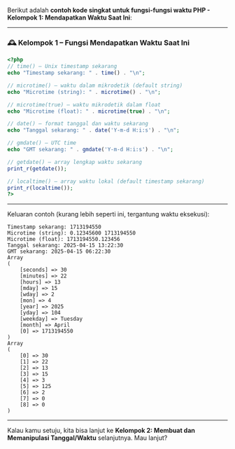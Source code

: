 Berikut adalah **contoh kode singkat untuk fungsi-fungsi waktu PHP - Kelompok 1: Mendapatkan Waktu Saat Ini**:

---

### 🕰️ **Kelompok 1 – Fungsi Mendapatkan Waktu Saat Ini**

```php
<?php
// time() – Unix timestamp sekarang
echo "Timestamp sekarang: " . time() . "\n";

// microtime() – waktu dalam mikrodetik (default string)
echo "Microtime (string): " . microtime() . "\n";

// microtime(true) – waktu mikrodetik dalam float
echo "Microtime (float): " . microtime(true) . "\n";

// date() – format tanggal dan waktu sekarang
echo "Tanggal sekarang: " . date('Y-m-d H:i:s') . "\n";

// gmdate() – UTC time
echo "GMT sekarang: " . gmdate('Y-m-d H:i:s') . "\n";

// getdate() – array lengkap waktu sekarang
print_r(getdate());

// localtime() – array waktu lokal (default timestamp sekarang)
print_r(localtime());
?>
```

---

Keluaran contoh (kurang lebih seperti ini, tergantung waktu eksekusi):

```
Timestamp sekarang: 1713194550
Microtime (string): 0.12345600 1713194550
Microtime (float): 1713194550.123456
Tanggal sekarang: 2025-04-15 13:22:30
GMT sekarang: 2025-04-15 06:22:30
Array
(
    [seconds] => 30
    [minutes] => 22
    [hours] => 13
    [mday] => 15
    [wday] => 2
    [mon] => 4
    [year] => 2025
    [yday] => 104
    [weekday] => Tuesday
    [month] => April
    [0] => 1713194550
)
Array
(
    [0] => 30
    [1] => 22
    [2] => 13
    [3] => 15
    [4] => 3
    [5] => 125
    [6] => 2
    [7] => 0
    [8] => 0
)
```

---

Kalau kamu setuju, kita bisa lanjut ke **Kelompok 2: Membuat dan Memanipulasi Tanggal/Waktu** selanjutnya. Mau lanjut?